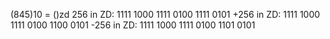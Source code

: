 (845)10 = ()zd
256 in ZD: 1111 1000 1111 0100 1111 0101
+256 in ZD: 1111 1000 1111 0100 1100 0101
-256 in ZD: 1111 1000 1111 0100 1101 0101